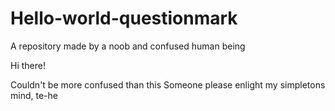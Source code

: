 # Hello-world-questionmark
A repository made by a noob and confused human being

Hi there!

Couldn't be more confused than this
Someone please enlight my simpletons mind, te-he

